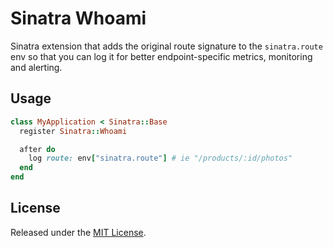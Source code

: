 # Sinatra Whoami

Sinatra extension that adds the original route signature to the `sinatra.route` env so that you can log it for better endpoint-specific metrics, monitoring and alerting.

## Usage

```ruby
class MyApplication < Sinatra::Base
  register Sinatra::Whoami

  after do
    log route: env["sinatra.route"] # ie "/products/:id/photos"
  end
end
```

## License

Released under the [MIT License](http://www.opensource.org/licenses/MIT).
